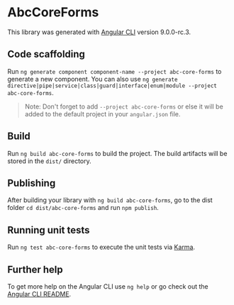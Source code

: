 # AbcCoreForms

This library was generated with [Angular CLI](https://github.com/angular/angular-cli) version 9.0.0-rc.3.

## Code scaffolding

Run `ng generate component component-name --project abc-core-forms` to generate a new component. You can also use `ng generate directive|pipe|service|class|guard|interface|enum|module --project abc-core-forms`.
> Note: Don't forget to add `--project abc-core-forms` or else it will be added to the default project in your `angular.json` file. 

## Build

Run `ng build abc-core-forms` to build the project. The build artifacts will be stored in the `dist/` directory.

## Publishing

After building your library with `ng build abc-core-forms`, go to the dist folder `cd dist/abc-core-forms` and run `npm publish`.

## Running unit tests

Run `ng test abc-core-forms` to execute the unit tests via [Karma](https://karma-runner.github.io).

## Further help

To get more help on the Angular CLI use `ng help` or go check out the [Angular CLI README](https://github.com/angular/angular-cli/blob/master/README.md).
